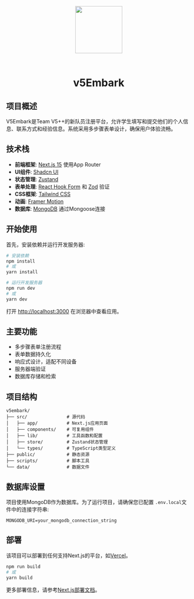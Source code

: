 <div align="center">
<img src="https://github.com/user-attachments/assets/3687ac3f-0145-4104-8366-67939dc4756f" style="height:128px; margin:24px;"/>
<h1>v5Embark</h1>
</div>

## 项目概述

V5Embark是Team V5++的新队员注册平台，允许学生填写和提交他们的个人信息、联系方式和经验信息。系统采用多步骤表单设计，确保用户体验流畅。

## 技术栈

- **前端框架**: [Next.js 15](https://nextjs.org) 使用App Router
- **UI组件**: [Shadcn UI](https://ui.shadcn.com/)
- **状态管理**: [Zustand](https://github.com/pmndrs/zustand)
- **表单处理**: [React Hook Form](https://react-hook-form.com/) 和 [Zod](https://zod.dev/) 验证
- **CSS框架**: [Tailwind CSS](https://tailwindcss.com/)
- **动画**: [Framer Motion](https://www.framer.com/motion/)
- **数据库**: [MongoDB](https://www.mongodb.com/) 通过Mongoose连接

## 开始使用

首先，安装依赖并运行开发服务器:

```bash
# 安装依赖
npm install
# 或
yarn install

# 运行开发服务器
npm run dev
# 或
yarn dev
```

打开 [http://localhost:3000](http://localhost:3000) 在浏览器中查看应用。

## 主要功能

- 多步骤表单注册流程
- 表单数据持久化
- 响应式设计，适配不同设备
- 服务器端验证
- 数据库存储和检索

## 项目结构

```
v5embark/
├── src/               # 源代码
│   ├── app/           # Next.js应用页面
│   ├── components/    # 可复用组件
│   ├── lib/           # 工具函数和配置
│   ├── store/         # Zustand状态管理
│   └── types/         # TypeScript类型定义
├── public/            # 静态资源
├── scripts/           # 脚本工具
└── data/              # 数据文件
```

## 数据库设置

项目使用MongoDB作为数据库。为了运行项目，请确保您已配置 `.env.local`文件中的连接字符串:

```
MONGODB_URI=your_mongodb_connection_string
```

## 部署

该项目可以部署到任何支持Next.js的平台，如[Vercel](https://vercel.com)。

```bash
npm run build
# 或
yarn build
```

更多部署信息，请参考[Next.js部署文档](https://nextjs.org/docs/app/building-your-application/deploying)。
